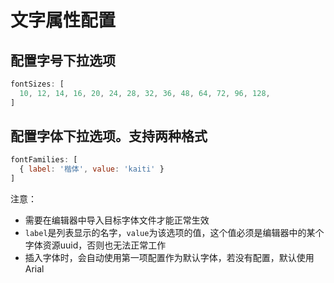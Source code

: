 # 文字属性配置

## 配置字号下拉选项

```js
fontSizes: [
  10, 12, 14, 16, 20, 24, 28, 32, 36, 48, 64, 72, 96, 128,
]
```

## 配置字体下拉选项。支持两种格式

```js
fontFamilies: [
  { label: '楷体', value: 'kaiti' }
]
```
注意：
- 需要在编辑器中导入目标字体文件才能正常生效
- `label`是列表显示的名字，`value`为该选项的值，这个值必须是编辑器中的某个字体资源uuid，否则也无法正常工作
- 插入字体时，会自动使用第一项配置作为默认字体，若没有配置，默认使用Arial
